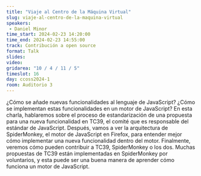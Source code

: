 ```yaml
---
title: "Viaje al Centro de la Máquina Virtual"
slug: viaje-al-centro-de-la-maquina-virtual
speakers:
 - Daniel Minor
time_start: 2024-02-23 14:20:00
time_end: 2024-02-23 14:55:00
track: Contribución a open source
format: Talk
slides: 
video: 
gridarea: "10 / 4 / 11 / 5"
timeslot: 16
day: ccoss2024-1
room: Auditorio 3
---
```


¿Cómo se añade nuevas funcionalidades al lenguaje de JavaScript? ¿Cómo se implementan estas funcionalidades en un motor de JavaScript? En esta charla, hablaremos sobre el proceso de estandarización de una propuesta para una nueva funcionalidad en TC39, el comité que es responsable del estándar de JavaScript. Después, vamos a ver la arquitectura de SpiderMonkey, el motor de JavaScript en Firefox, para entender mejor cómo implementar una nueva funcionalidad dentro del motor. Finalmente, veremos cómo pueden contribuir a TC39, SpiderMonkey o los dos. Muchas propuestas de TC39 están implementadas en SpiderMonkey por voluntarios, y esta puede ser una buena manera de aprender cómo funciona un motor de JavaScript.